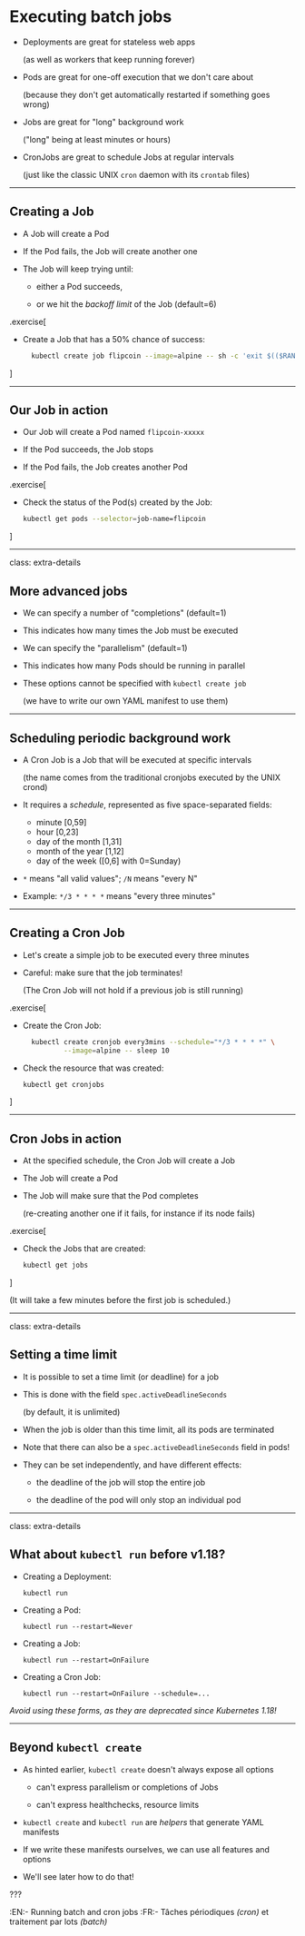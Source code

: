 # Executing batch jobs

- Deployments are great for stateless web apps

  (as well as workers that keep running forever)

- Pods are great for one-off execution that we don't care about

  (because they don't get automatically restarted if something goes wrong)

- Jobs are great for "long" background work

  ("long" being at least minutes or hours)

- CronJobs are great to schedule Jobs at regular intervals

  (just like the classic UNIX `cron` daemon with its `crontab` files)

---

## Creating a Job

- A Job will create a Pod

- If the Pod fails, the Job will create another one

- The Job will keep trying until:

  - either a Pod succeeds,

  - or we hit the *backoff limit* of the Job (default=6)

.exercise[

- Create a Job that has a 50% chance of success:
  ```bash
    kubectl create job flipcoin --image=alpine -- sh -c 'exit $(($RANDOM%2))' 
  ```

]

---

## Our Job in action

- Our Job will create a Pod named `flipcoin-xxxxx`

- If the Pod succeeds, the Job stops

- If the Pod fails, the Job creates another Pod

.exercise[

- Check the status of the Pod(s) created by the Job:
  ```bash
  kubectl get pods --selector=job-name=flipcoin
  ```

]

---

class: extra-details

## More advanced jobs

- We can specify a number of "completions" (default=1)

- This indicates how many times the Job must be executed

- We can specify the "parallelism" (default=1)

- This indicates how many Pods should be running in parallel

- These options cannot be specified with `kubectl create job`

  (we have to write our own YAML manifest to use them)

---

## Scheduling periodic background work

- A Cron Job is a Job that will be executed at specific intervals

  (the name comes from the traditional cronjobs executed by the UNIX crond)

- It requires a *schedule*, represented as five space-separated fields:

  - minute [0,59]
  - hour [0,23]
  - day of the month [1,31]
  - month of the year [1,12]
  - day of the week ([0,6] with 0=Sunday)

- `*` means "all valid values"; `/N` means "every N"

- Example: `*/3 * * * *` means "every three minutes"

---

## Creating a Cron Job

- Let's create a simple job to be executed every three minutes

- Careful: make sure that the job terminates!

  (The Cron Job will not hold if a previous job is still running)

.exercise[

- Create the Cron Job:
  ```bash
    kubectl create cronjob every3mins --schedule="*/3 * * * *" \
            --image=alpine -- sleep 10
  ```

- Check the resource that was created:
  ```bash
  kubectl get cronjobs
  ```

]

---

## Cron Jobs in action

- At the specified schedule, the Cron Job will create a Job

- The Job will create a Pod

- The Job will make sure that the Pod completes

  (re-creating another one if it fails, for instance if its node fails)

.exercise[

- Check the Jobs that are created:
  ```bash
  kubectl get jobs
  ```

]

(It will take a few minutes before the first job is scheduled.)

---

class: extra-details

## Setting a time limit

- It is possible to set a time limit (or deadline) for a job

- This is done with the field `spec.activeDeadlineSeconds`

  (by default, it is unlimited)

- When the job is older than this time limit, all its pods are terminated

- Note that there can also be a `spec.activeDeadlineSeconds` field in pods!

- They can be set independently, and have different effects:

  - the deadline of the job will stop the entire job

  - the deadline of the pod will only stop an individual pod

---

class: extra-details

## What about `kubectl run` before v1.18?

- Creating a Deployment:

  `kubectl run`

- Creating a Pod:

  `kubectl run --restart=Never`

- Creating a Job:

  `kubectl run --restart=OnFailure`

- Creating a Cron Job:

  `kubectl run --restart=OnFailure --schedule=...`

*Avoid using these forms, as they are deprecated since Kubernetes 1.18!*

---

## Beyond `kubectl create`

- As hinted earlier, `kubectl create` doesn't always expose all options

  - can't express parallelism or completions of Jobs

  - can't express healthchecks, resource limits

- `kubectl create` and `kubectl run` are *helpers* that generate YAML manifests

- If we write these manifests ourselves, we can use all features and options

- We'll see later how to do that!

???

:EN:- Running batch and cron jobs
:FR:- Tâches périodiques *(cron)* et traitement par lots *(batch)*
